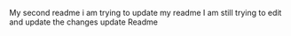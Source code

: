My second readme
i am trying to update my readme
I am still trying to edit and update the changes
update Readme
